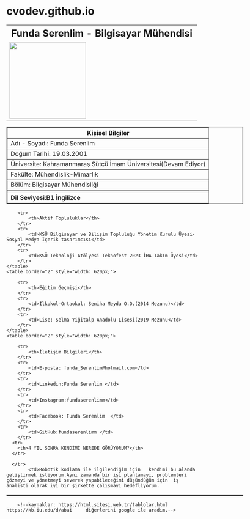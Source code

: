 # cvodev.github.io
<!DOCTYPE html>
<html lang="en">

<head>
    <meta charset="UTF-8">
    <title>Document</title>
</head>

<body>
    <table >
        <tr>
            <th style="font-size: 25px;">Funda Serenlim - Bilgisayar Mühendisi</th>
        </tr>
        <tr>
            <td><img src="./funda.png" style="width: 200px;"/></td>
        </tr>
    </table>
    <table border="2" style="width: 620px;">
        <tr>
            <th>Kişisel Bilgiler</th>
        </tr>
        <tr>
            <td>Adı - Soyadı: Funda Serenlim</td>
        </tr>
        <tr>
            <td>Doğum Tarihi: 19.03.2001</td>
        </tr>
        <tr>
            <td>Üniversite: Kahramanmaraş Sütçü İmam Üniversitesi(Devam Ediyor)</td>
        </tr>
        <tr>
            <td>Fakülte: Mühendislik-Mimarlık</td>
        </tr>
        <tr>
            <td>Bölüm: Bilgisayar Mühendisliği</td>
        </tr>
        <tr>
            <td></td>
        </tr>
        <tr>
            <td> <p  style="font-weight:600; margin: 0px;">Dil Seviyesi:B1 İngilizce</p> </td>
        </tr>
    </table>
    <table border="2" style="width: 620px;">

        <tr>
            <th>Aktif Topluluklar</th>
        </tr>
        <tr>
            <td>KSÜ Bilgisayar ve Bilişim Topluluğu Yönetim Kurulu Üyesi-Sosyal Medya İçerik tasarımcısı</td>
        </tr>
        <tr>
            <td>KSÜ Teknoloji Atölyesi Teknofest 2023 İHA Takım Üyesi</td>
        </tr>
    </table>
    <table border="2" style="width: 620px;">

        <tr>
            <th>Eğitim Geçmişi</th>
        </tr>
        <tr>
            <td>İlkokul-Ortaokul: Seniha Meyda O.O.(2014 Mezunu)</td>
        </tr>
        <tr>
            <td>Lise: Selma Yiğitalp Anadolu Lisesi(2019 Mezunu</td>
        </tr>
    </table>
    <table border="2" style="width: 620px;">

        <tr>
            <th>İletişim Bilgileri</th>
        </tr>
        <tr>
            <td>E-posta: funda_Serenlim@hotmail.com</td>
        </tr>
        <tr>
            <td>Lınkedın:Funda Serenlim </td>
        </tr>
        <tr>
            <td>Instagram:fundaserenlimm</td>
        </tr>
        <tr>
            <td>Facebook: Funda Serenlim  </td>
        </tr>
        <tr>
            <td>GitHub:fundaserenlimm </td>
        </tr>
      <tr>
        <th>4 YIL SONRA KENDİMİ NEREDE GÖRÜYORUM?</th>
      </tr>
      
      </tr>
            <td>Robotik kodlama ile ilgilendiğim için   kendimi bu alanda geliştirmek istiyorum.Aynı zamanda bir işi planlamayı, problemleri çözmeyi ve yönetmeyi severek yapabileceğimi düşündüğüm için  iş analisti olarak iyi bir şirkette çalışmayı hedefliyorum.
  <tr>
    </table>

        <!--kaynaklar: https://html.sitesi.web.tr/tablolar.html
    https://kb.iu.edu/d/abai     diğerlerini google ile aradım.-->



</body>

</html>
